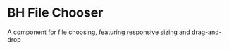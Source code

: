 BH File Chooser
===============

A component for file choosing, featuring responsive sizing and drag-and-drop
